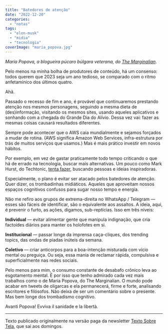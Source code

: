 ```yaml
---
title: "Batedores de atenção"
date: "2022-12-20"
categories: 
  - "notas"
tags: 
  - "elon-musk"
  - "midia"
  - "tecnologia"
coverImage: "maria_popova.jpg"
---
```


_Maria Popova, a blogueira púcaro búlgara veterana, do [The Marginalian](https://www.themarginalian.org/)_.

Pelo menos na minha bolha de produtores de conteúdo, há um consenso: todos querem que 2023 seja um ano tedioso, se comparado com o ritmo anfetamínico dos últimos quatro.

Ahã.

Passado o recesso de fim e ano, é provável que continuaremos prestando atenção nos mesmos personagens, seguindo a mesma dieta de (des)informação, visitando os mesmos sites, usando aqueles aplicativos e sonhando com a chegada do Grande Dia do Alívio. Dessa vez vai: fazer as mesmas coisas causará resultados diferentes.

Sempre pode acontecer que o AWS caia mundialmente e sejamos forçados a mudar de rotina. (AWS significa Amazon Web Services, infra-estrutura por trás de muitos serviços que usamos.) Mas é mais prático investir em novos hábitos.

Por exemplo, em vez de gastar praticamente todo tempo criticando o que há de errado na tecnologia, buscar mais alternativas. Um pouco como Mark Hurst, do Techtonic, [tenta fazer](https://creativegood.com/blog/22/a-few-more-inspiring-people.html), buscando pessoas e ideias inspiradoras.

Especialmente, o plano é evitar ser atacado pelos batedores de atenção. Quer dizer, os trombadinhas midiáticos. Aqueles que aproveitam nossos espaços cognitivos confusos para sugar nosso tempo e energia.

Não me refiro aos grupos de extrema-direita no WhatsApp / Telegram — esses são fáceis de identificar, são o equivalente aos assaltos. A ideia, aqui, é prevenir o furto, as ações, digamos, sub-reptícias. Isso em três níveis:

**Individual** — evitar alimentar gente que manipula indignação, que cria factoides diários para manter os holofotes em si.

**Institucional** — passar longe da imprensa caça-cliques, dos trending topics, das ondas de piadas inúteis da semana.

**Coletivo** — criar anticorpos para a boa-intenção misturada com vício mental ou preguiça. Ou seja, essa mania de reclamar rápida, compulsiva e superficialmente nas redes sociais.

Pelo menos para mim, o consumo constante de desabafo crônico leva ao esgotamento mental. É por isso que tenho admirado cada vez mais trabalhos como o de Maria Popova, do The Marginalian. O mundo pode acabar em tweets de oligarcas e ela permanecerá, firme e forte, analisando escritores e filósofos. Não deixa de ser um comentário sobre o presente. Mas bem longe dos trombadismo cognitivo.

Avanti Popova! Evviva il sanidade e la libertà.

* * *

Texto publicado originalmente na versão paga da newsletter [Texto Sobre Tela](https://eduf.substack.com), que sai aos domingos.
